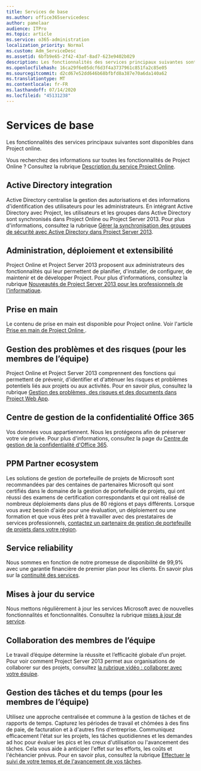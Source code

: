 ```yaml
---
title: Services de base
ms.author: office365servicedesc
author: pamelaar
audience: ITPro
ms.topic: article
ms.service: o365-administration
localization_priority: Normal
ms.custom: Adm_ServiceDesc
ms.assetid: 6bfb9e65-2f42-43af-8ad7-623e9402b029
description: Les fonctionnalités des services principaux suivantes sont disponibles dans Project online.
ms.openlocfilehash: 16ca29f6e05dcf6d3f4a3737961c851fa2c85e05
ms.sourcegitcommit: d2cd67e52dd646b68bfbfd8a387e70a6da140a62
ms.translationtype: MT
ms.contentlocale: fr-FR
ms.lasthandoff: 07/14/2020
ms.locfileid: "45131238"
---
```

# <a name="core-services-functionality"></a>Services de base

Les fonctionnalités des services principaux suivantes sont disponibles dans Project online.
  
Vous recherchez des informations sur toutes les fonctionnalités de Project Online ? Consultez la rubrique [Description du service Project Online](project-online-service-description.md).
  
## <a name="active-directory-integration"></a>Active Directory integration

Active Directory centralise la gestion des autorisations et des informations d'identification des utilisateurs pour les administrateurs. En intégrant Active Directory avec Project, les utilisateurs et les groupes dans Active Directory sont synchronisés dans Project Online ou Project Server 2013. Pour plus d'informations, consultez la rubrique [Gérer la synchronisation des groupes de sécurité avec Active Directory dans Project Server 2013](https://go.microsoft.com/fwlink/p/?LinkId=402631).
  
## <a name="administration-deployment-and-extensibility"></a>Administration, déploiement et extensibilité

Project Online et Project Server 2013 proposent aux administrateurs des fonctionnalités qui leur permettent de planifier, d'installer, de configurer, de maintenir et de développer Project. Pour plus d'informations, consultez la rubrique [Nouveautés de Project Server 2013 pour les professionnels de l'informatique](https://go.microsoft.com/fwlink/p/?LinkId=272017).
  
## <a name="getting-started"></a>Prise en main

Le contenu de prise en main est disponible pour Project online. Voir l'article [Prise en main de Project Online ](https://support.office.com/en-us/article/Get-started-with-Project-Online-E3E5F64F-ADA5-4F9D-A578-130B2D4E5F11?ui=en-US&amp;rs=en-US&amp;ad=US).
  
## <a name="issues-and-risk-management-for-team-members"></a>Gestion des problèmes et des risques (pour les membres de l’équipe)

Project Online et Project Server 2013 comprennent des fonctions qui permettent de prévenir, d'identifier et d'atténuer les risques et problèmes potentiels liés aux projets ou aux activités. Pour en savoir plus, consultez la rubrique [Gestion des problèmes, des risques et des documents dans Project Web App](https://go.microsoft.com/fwlink/?LinkId=402634).
  
## <a name="office-365-trust-center"></a>Centre de gestion de la confidentialité Office 365

Vos données vous appartiennent. Nous les protégeons afin de préserver votre vie privée. Pour plus d'informations, consultez la page du [Centre de gestion de la confidentialité d'Office 365](https://go.microsoft.com/fwlink/?LinkId=402637).
  
## <a name="ppm-partner-ecosystem"></a>PPM Partner ecosystem

Les solutions de gestion de portefeuille de projets de Microsoft sont recommandées par des centaines de partenaires Microsoft qui sont certifiés dans le domaine de la gestion de portefeuille de projets, qui ont réussi des examens de certification correspondants et qui ont réalisé de nombreux déploiements dans plus de 80 régions et pays différents. Lorsque vous avez besoin d'aide pour une évaluation, un déploiement ou une formation et que vous êtes prêt à travailler avec des prestataires de services professionnels, [contactez un partenaire de gestion de portefeuille de projets dans votre région](https://go.microsoft.com/fwlink/p/?LinkId=272646).
  
## <a name="service-reliability"></a>Service reliability

Nous sommes en fonction de notre promesse de disponibilité de 99,9% avec une garantie financière de premier plan pour les clients. En savoir plus sur la [continuité des services](https://go.microsoft.com/fwlink/?LinkId=402653).
  
## <a name="service-updates"></a>Mises à jour du service

Nous mettons régulièrement à jour les services Microsoft avec de nouvelles fonctionnalités et fonctionnalités. Consultez la rubrique [mises à jour de service](../office-365-platform-service-description/service-updates.md).
  
## <a name="team-member-collaboration"></a>Collaboration des membres de l’équipe

Le travail d’équipe détermine la réussite et l’efficacité globale d’un projet. Pour voir comment Project Server 2013 permet aux organisations de collaborer sur des projets, consultez [la rubrique vidéo : collaborer avec votre équipe](https://go.microsoft.com/fwlink/?LinkId=402628).
  
## <a name="time-and-task-management-for-team-members"></a>Gestion des tâches et du temps (pour les membres de l’équipe)

Utilisez une approche centralisée et commune à la gestion de tâches et de rapports de temps. Capturez les périodes de travail et chômées à des fins de paie, de facturation et à d'autres fins d'entreprise. Communiquez efficacement l'état sur les projets, les tâches quotidiennes et les demandes ad hoc pour évaluer les pics et les creux d'utilisation ou l'avancement des tâches. Cela vous aide à anticiper l'effet sur les efforts, les coûts et l'échéancier prévus. Pour en savoir plus, consultez la rubrique [Effectuer le suivi de votre temps et de l'avancement de vos tâches](https://go.microsoft.com/fwlink/p/?LinkId=271321).
  